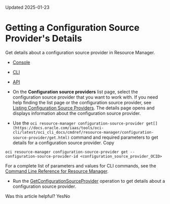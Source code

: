 Updated 2025-01-23
# Getting a Configuration Source Provider's Details
Get details about a configuration source provider in Resource Manager.
  * [Console](https://docs.oracle.com/en-us/iaas/Content/ResourceManager/Tasks/get-csp.htm)
  * [CLI](https://docs.oracle.com/en-us/iaas/Content/ResourceManager/Tasks/get-csp.htm)
  * [API](https://docs.oracle.com/en-us/iaas/Content/ResourceManager/Tasks/get-csp.htm)


  * On the **Configuration source providers** list page, select the configuration source provider that you want to work with. If you need help finding the list page or the configuration source provider, see [Listing Configuration Source Providers](https://docs.oracle.com/en-us/iaas/Content/ResourceManager/Tasks/list-csp.htm#top "List configuration source providers in Resource Manager.").
The details page opens and displays information about the configuration source provider.
  * Use the `oci resource-manager configuration-source-provider get[](https://docs.oracle.com/iaas/tools/oci-cli/latest/oci_cli_docs/cmdref/resource-manager/configuration-source-provider/get.html)` command and required parameters to get details for a configuration source provider.
Copy
```
oci resource-manager configuration-source-provider get --configuration-source-provider-id <configuration_source_provider_OCID>
```

For a complete list of parameters and values for CLI commands, see the [Command Line Reference for Resource Manager](https://docs.oracle.com/iaas/tools/oci-cli/latest/oci_cli_docs/cmdref/resource-manager.html).
  * Run the [GetConfigurationSourceProvider](https://docs.oracle.com/iaas/api/#/en/resourcemanager/latest/ConfigurationSourceProvider/GetConfigurationSourceProvider) operation to get details about a configuration source provider.


Was this article helpful?
YesNo

